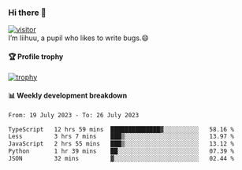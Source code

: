 ### Hi there 👋
[![visitor](https://visitor-badge.glitch.me/badge?page_id=liihuu&right_color=blue)](https://github.com/liihuu)<br>
I’m liihuu, a pupil who likes to write bugs.😄


#### 🏆 Profile trophy
[![trophy](https://github-profile-trophy.vercel.app?username=liihuu&margin-w=16&margin-h=16&rank=-C,-B)](https://github.com/liihuu)


#### 📊 Weekly development breakdown
<!--START_SECTION:waka-->

```txt
From: 19 July 2023 - To: 26 July 2023

TypeScript   12 hrs 59 mins  ██████████████▓░░░░░░░░░░   58.16 %
Less         3 hrs 7 mins    ███▒░░░░░░░░░░░░░░░░░░░░░   13.97 %
JavaScript   2 hrs 55 mins   ███▒░░░░░░░░░░░░░░░░░░░░░   13.12 %
Python       1 hr 39 mins    ██░░░░░░░░░░░░░░░░░░░░░░░   07.39 %
JSON         32 mins         ▓░░░░░░░░░░░░░░░░░░░░░░░░   02.44 %
```

<!--END_SECTION:waka-->

<!--
**liihuu/liihuu** is a ✨ _special_ ✨ repository because its `README.md` (this file) appears on your GitHub profile.

Here are some ideas to get you started:

- 🔭 I’m currently working on ...
- 🌱 I’m currently learning ...
- 👯 I’m looking to collaborate on ...
- 🤔 I’m looking for help with ...
- 💬 Ask me about ...
- 📫 How to reach me: ...
- 😄 Pronouns: ...
- ⚡ Fun fact: ...
-->
